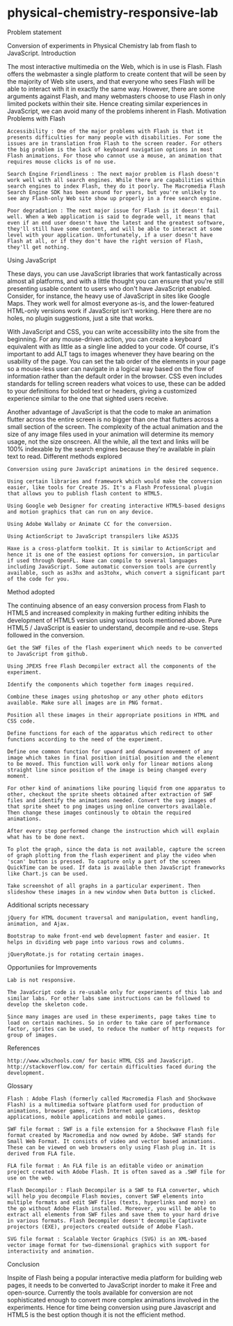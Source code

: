 # physical-chemistry-responsive-lab


Problem statement

Conversion of experiments in Physical Chemistry lab from flash to JavaScript.
Introduction

The most interactive multimedia on the Web, which is in use is Flash. Flash offers the webmaster a single platform to create content that will be seen by the majority of Web site users, and that everyone who sees Flash will be able to interact with it in exactly the same way. However, there are some arguments against Flash, and many webmasters choose to use Flash in only limited pockets within their site. Hence creating similar experiences in JavaScript, we can avoid many of the problems inherent in Flash.
Motivation
Problems with Flash

    Accessibility : One of the major problems with Flash is that it presents difficulties for many people with disabilities. For some the issues are in translation from Flash to the screen reader. For others the big problem is the lack of keyboard navigation options in most Flash animations. For those who cannot use a mouse, an animation that requires mouse clicks is of no use.

    Search Engine Friendliness : The next major problem is Flash doesn't work well with all search engines. While there are capabilities within search engines to index Flash, they do it poorly. The Macromedia Flash Search Engine SDK has been around for years, but you're unlikely to see any Flash-only Web site show up properly in a free search engine.

    Poor degradation : The next major issue for Flash is it doesn't fail well. When a Web application is said to degrade well, it means that even if an end user doesn't have the latest and the greatest software, they'll still have some content, and will be able to interact at some level with your application. Unfortunately, if a user doesn't have Flash at all, or if they don't have the right version of Flash, they'll get nothing.

Using JavaScript

These days, you can use JavaScript libraries that work fantastically across almost all platforms, and with a little thought you can ensure that you're still presenting usable content to users who don't have JavaScript enabled. Consider, for instance, the heavy use of JavaScript in sites like Google Maps. They work well for almost everyone as-is, and the lower-featured HTML-only versions work if JavaScript isn't working. Here there are no holes, no plugin suggestions, just a site that works.

With JavaScript and CSS, you can write accessibility into the site from the beginning. For any mouse-driven action, you can create a keyboard equivalent with as little as a single line added to your code. Of course, it's important to add ALT tags to images whenever they have bearing on the usability of the page. You can set the tab order of the elements in your page so a mouse-less user can navigate in a logical way based on the flow of information rather than the default order in the browser. CSS even includes standards for telling screen readers what voices to use, these can be added to your definitions for bolded text or headers, giving a customized experience similar to the one that sighted users receive.

Another advantage of JavaScript is that the code to make an animation flutter across the entire screen is no bigger than one that flutters across a small section of the screen. The complexity of the actual animation and the size of any image files used in your animation will determine its memory usage, not the size onscreen. All the while, all the text and links will be 100% indexable by the search engines because they're available in plain text to read.
Different methods explored

    Conversion using pure JavaScript animations in the desired sequence.

    Using certain libraries and framework which would make the conversion easier, like tools for Create JS. It's a Flash Professional plugin that allows you to publish flash content to HTML5.

    Using Google web Designer for creating interactive HTML5-based designs and motion graphics that can run on any device.

    Using Adobe Wallaby or Animate CC for the conversion.

    Using ActionScript to JavaScript transpilers like AS3JS

    Haxe is a cross-platform toolkit. It is similar to ActionScript and hence it is one of the easiest options for conversion, in particular if used through OpenFL. Haxe can compile to several languages including JavaScript. Some automatic conversion tools are currently available, such as as3hx and as3tohx, which convert a significant part of the code for you.

Method adopted

The continuing absence of an easy conversion process from Flash to HTML5 and increased complexity in making further editing inhibits the development of HTML5 version using various tools mentioned above. Pure HTML5 / JavaScript is easier to understand, decompile and re-use.
Steps followed in the conversion.

    Get the SWF files of the flash experiment which needs to be converted to JavaScript from github.

    Using JPEXS free Flash Decompiler extract all the components of the experiment.

    Identify the components which together form images required.

    Combine these images using photoshop or any other photo editors available. Make sure all images are in PNG format.

    Position all these images in their appropriate positions in HTML and CSS code.

    Define functions for each of the apparatus which redirect to other functions according to the need of the experiment.

    Define one common function for upward and downward movement of any image which takes in final position initial position and the element to be moved. This function will work only for linear motions along straight line since position of the image is being changed every moment.

    For other kind of animations like pouring liquid from one apparatus to other, checkout the sprite sheets obtained after extraction of SWF files and identify the animations needed. Convert the svg images of that sprite sheet to png images using online convertors available. Then change these images continously to obtain the required animations.

    After every step performed change the instruction which will explain what has to be done next.

    To plot the graph, since the data is not available, capture the screen of graph plotting from the flash experiment and play the video when 'scan' button is pressed. To capture only a part of the screen QuickTime can be used. If data is available then JavaScript frameworks like Chart.js can be used.

    Take screenshot of all graphs in a particular experiment. Then slideshow these images in a new window when Data button is clicked.

Additional scripts necessary

    jQuery for HTML document traversal and manipulation, event handling, animation, and Ajax.

    Bootstrap to make front-end web development faster and easier. It helps in dividing web page into various rows and columns.

    jQueryRotate.js for rotating certain images.

Opportuniies for Improvements

    Lab is not responsive.

    The JavaScript code is re-usable only for experiments of this lab and similar labs. For other labs same instructions can be followed to develop the skeleton code.

    Since many images are used in these experiments, page takes time to load on certain machines. So in order to take care of performance factor, sprites can be used, to reduce the number of http requests for group of images.

References

    http://www.w3schools.com/ for basic HTML CSS and JavaScript.
    http://stackoverflow.com/ for certain difficulties faced during the development.

Glossary

    Flash : Adobe Flash (formerly called Macromedia Flash and Shockwave Flash) is a multimedia software platform used for production of animations, browser games, rich Internet applications, desktop applications, mobile applications and mobile games.

    SWF file format : SWF is a file extension for a Shockwave Flash file format created by Macromedia and now owned by Adobe. SWF stands for Small Web Format. It consists of video and vector based animations. These can be viewed on web browsers only using Flash plug in. It is derived from FLA file.

    FLA file format : An FLA file is an editable video or animation project created with Adobe Flash. It is often saved as a .SWF file for use on the web.

    Flash Decompilor : Flash Decompiler is a SWF to FLA converter, which will help you decompile Flash movies, convert SWF elements into multiple formats and edit SWF files (texts, hyperlinks and more) on the go without Adobe Flash installed. Moreover, you will be able to extract all elements from SWF files and save them to your hard drive in various formats. Flash Decompiler doesn't decompile Captivate projectors (EXE), projectors created outside of Adobe Flash.

    SVG file format : Scalable Vector Graphics (SVG) is an XML-based vector image format for two-dimensional graphics with support for interactivity and animation.

Conclusion

Inspite of Flash being a popular interactive media platform for building web pages, it needs to be converted to JavaScript inorder to make it Free and open-source. Currently the tools available for conversion are not sophisticated enough to convert more complex animations involved in the experiments. Hence for time being conversion using pure Javascript and HTML5 is the best option though it is not the efficient method.
